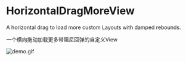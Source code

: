 # HorizontalDragMoreView
A horizontal drag to load more custom Layouts with damped rebounds.

一个横向拖动加载更多带阻尼回弹的自定义View

![demo.gif](https://github.com/zhengcx/HorizontalDragMoreView/blob/master/gif12.gif)
